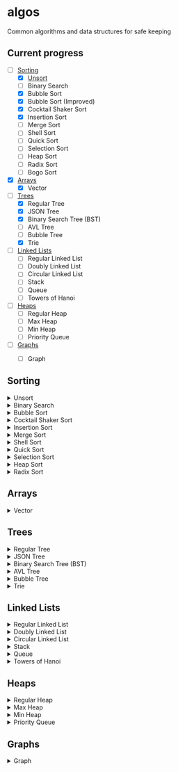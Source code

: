 # algos
Common algorithms and data structures for safe keeping

## Current progress
- [ ] [Sorting](#sorting)
  - [x] [Unsort](#unsort)
  - [ ] Binary Search
  - [x] Bubble Sort
  - [x] Bubble Sort (Improved)
  - [x] Cocktail Shaker Sort
  - [x] Insertion Sort
  - [ ] Merge Sort
  - [ ] Shell Sort
  - [ ] Quick Sort
  - [ ] Selection Sort
  - [ ] Heap Sort
  - [ ] Radix Sort
  - [ ] Bogo Sort
- [x] [Arrays](#arrays)
  - [x] Vector
- [ ] [Trees](#trees)
  - [x] Regular Tree
  - [x] JSON Tree
  - [x] Binary Search Tree (BST)
  - [ ] AVL Tree
  - [ ] Bubble Tree
  - [x] Trie
- [ ] [Linked Lists](#linked-lists)
  - [ ] Regular Linked List
  - [ ] Doubly Linked List
  - [ ] Circular Linked List
  - [ ] Stack
  - [ ] Queue
  - [ ] Towers of Hanoi
- [ ] [Heaps](#heaps)
  - [ ] Regular Heap
  - [ ] Max Heap
  - [ ] Min Heap
  - [ ] Priority Queue
- [ ] [Graphs](#graphs)
  - [ ] Graph


## Sorting
<details>
<summary><a id="unsort">Unsort</a></summary>

### Unsort
To be implemented.

</details>

<details>
<summary>Binary Search</summary>

### Binary Search
To be implemented.

</details>

<details>
<summary>Bubble Sort</summary>

### Bubble Sort
To be implemented.

</details>

<details>
<summary>Cocktail Shaker Sort</summary>

### Cocktail Shaker Sort
To be implemented.

</details>

<details>
<summary>Insertion Sort</summary>

### Insertion Sort
To be implemented.

</details>

<details>
<summary>Merge Sort</summary>

### Merge Sort
To be implemented.

</details>

<details>
<summary>Shell Sort</summary>

### Shell Sort
To be implemented.

</details>

<details>
<summary>Quick Sort</summary>

### Quick Sort
To be implemented.

</details>

<details>
<summary>Selection Sort</summary>

### Selection Sort
To be implemented.

</details>

<details>
<summary>Heap Sort</summary>

### Heap Sort
To be implemented.

</details>

<details>
<summary>Radix Sort</summary>

### Radix Sort
To be implemented.

</details>

## Arrays
<details>
<summary>Vector</summary>

### Vector
A dynamically resizeable array. Implemented via the `Vector` class in `vector.py`.

*Create a new vector:*
```
>>> from vector import Vector
>>> v = Vector()
>>> v.size
0
>>> v.capacity
0
>>> v.is_empty
True
>>> v
[]
```

*Vector automatically doubles in size as its size exceeds its capacity:*
```
>>> v
[1, 2, 3]
>>> v.size
3
>>> v.capacity
4
>>> v.append([4, 5, 6])
>>> v
[1, 2, 3, 4, 5, 6]
>>> v.size
6
>>> v.capacity
8
```

*Access elements with `at`:*
```
>>> v
[1, 2, 3]
>>> v.at(1)
2
```

*Vectors are iterable:*
```
>>> v
[1, 2, 3]
>>> l = list(v)
>>> l
[1, 2, 3]
```

*Add to the vector with `prepend`, `append`, and `insert`:*
```
>>> v
[]
>>> v.append('end')
>>> v
['end']
>>> v.prepend('start')
>>> v
['start', 'end']
>>> v.insert(1, 'mid')
>>> v
['start', 'mid', 'end']
```

*`prepend` and `append` work with lists, too:*
```
>>> v
[]
>>> v.append([1, 2, 3])
>>> v
[1, 2, 3]
>>> v.prepend([1, 2, 3])
>>> v
[3, 2, 1, 1, 2, 3]
```

*Remove from the vector with `delete`, `remove`, and `pop`:*
```
>>> v
['a', 'b', 'c', 'd']
>>> v.delete(1)
>>> v
['a', 'c', 'd']
>>> v.remove('d')
>>> v
['a', 'c']
>>> v.pop()
'c'
>>> v
['a']
```

*You can search the vector, too:*
```
>>> v
['red', 'blue', 'green']
>>> v.index('red')
0
>>> v.index('yellow')
-1
```

</details>

## Trees
<details>
<summary>Regular Tree</summary>
    
### Regular Tree
A basic tree data structure. Implemented via the `TreeNode` class in `trees.py`.

*Create standard trees and tree nodes:*
```
>>> from trees import TreeNode
>>> root = TreeNode(5)
>>> root.children.append(TreeNode('abc'))
>>> root.children.append(TreeNode('def'))
>>> root.children[0].children.append(TreeNode('1.5'))
>>> root.print_tree()
└── 4
    ├── abc
    |   └── 1.5
    └── def
```
*Each `TreeNode` has a `value` field and a `children` field:*
```
>>> root = TreeNode(5)
>>> root.value
5
>>> root.children
[]
```
</details>

<details>
<summary>JSON Tree</summary>

### JSON Tree
A tree data structure that can be built from a JSON file containing a flattened tree represented by lists of nodes and edges. Implemented in the `JSONTree` and `JSONTreeNode` classes in `trees.py`.

*For larger trees, you can store them in a JSON file:*
```
>>> from trees import JSONTree, JSONTreeNode
>>> root = JSONTree('tree.json')
>>> root.print_tree()
└── first
    ├── second
    |   └── sixth
    ├── third
    └── fourth
        └── fifth
```
*See [`tree.json`](https://github.com/wcarhart/algos/blob/master/tree.json) for reference*
</details>

<details>
<summary>Binary Search Tree (BST)</summary>

### Binary Search Tree (BST)
A basic BST data structure. Implemented via the `BSTreeNode` class in `trees.py`.

*Construct a BST and insert nodes into it:*
```
>>> from trees import BSTreeNode
>>> root = BSTreeNode(3)
>>> root.insert(2)
>>> root.insert(5)
>>> root.insert(7)
>>> root.insert(1)
>>> root.insert(2.5)
```

*Pretty print the tree:*
```
>>> root.display()
  ___3  
 /    \ 
 2_   5 
/  \   \
1 2.5  7
```

*Print the tree level-by-level, via a breadth-first traversal:*
```
>>> root.print_tree_breadth_first()
3 
2 5 
1 2.5 7 
```

*Perform a depth first search:*
```
>>> root.dfs(5)
True
>>> root.dfs(10)
False
```

*Return a sorted list from the tree, via a depth-first traversal:*
```
>>> root.sorted_traversal()
1
2
2.5
3
5
7
```

*Return the nth smallest number in the tree:*
```
>>> root.get_smallest_element()
1
>>> root.get_smallest_element(n=3)
2.5
```

*Get the number of nodes in the tree:*
```
>>> root.count_nodes()
6
```

*Get the height of a tree:*
```
>>> root.get_height()
3
```

*Get the minimum and maximum values in the tree:*
```
>>> root.get_min()
1
>>> root.get_max()
7
```

*Remove a value from the tree:*
```
>>> root.remove(2)
>>> root.display()
 ___3  
/    \ 
1_   5 
  \   \
 2.5  7
```

*Get the next biggest value in the tree:*
```
>>> root.get_successor(2.5)
3
>>> root.get_successor(7)
None
```

</details>

<details>
<summary>AVL Tree</summary>

### AVL Tree
To be implemented.

</details>

<details>
<summary>Bubble Tree</summary>

### Bubble Tree
To be implemented.

</details>

<details>
<summary>Trie</summary>
  

### Trie
A basic Trie data structure. Implemented via the `Trie` and `TrieNode` classes in `trees.py`.

*Build a standard trie:*
```
>>> from trees import Trie, TrieNode
>>> root = Trie('to', 5)
>>> root.insert('tea', 3)
>>> root.insert('A', 15)
>>> root.insert('inn', 9)
>>> root.insert('ted', 4)
>>> root.insert('to', 7)
>>> root.insert('i', 11)
>>> root.insert('in', 5)
>>> root.insert('ten', 12)
>>> root.print_trie()
--> A, t, i
    A (15) --> 
    t () --> to, te
        to (7) --> 
        te () --> tea, ted, ten
            tea (3) --> 
            ted (4) --> 
            ten (12) --> 
    i (11) --> in
        in (5) --> inn
            inn (9) --> 
```

*Retrieve values, similar to a dictionary lookup:*
```
>>> root.get('tea')
3
>>> root.get('bleh')
None
```
</details>

## Linked Lists
<details>
<summary>Regular Linked List</summary>

### Regular Linked List
To be implemented.

</details>

<details>
<summary>Doubly Linked List</summary>

### Doubly Linked List
To be implemented.

</details>

<details>
<summary>Circular Linked List</summary>

### Circular Linked List
To be implemented.

</details>

<details>
<summary>Stack</summary>

### Stack
To be implemented.

</details>

<details>
<summary>Queue</summary>

### Queue
To be implemented.

</details>

<details>
<summary>Towers of Hanoi</summary>

### Towers of Hanoi
To be implemented.

</details>

## Heaps
<details>
<summary>Regular Heap</summary>

### Regular Heap
To be implemented.

</details>

<details>
<summary>Max Heap</summary>

### Max Heap
To be implemented.

</details>

<details>
<summary>Min Heap</summary>

### Min Heap
To be implemented.

</details>

<details>
<summary>Priority Queue</summary>

### Priority Queue
To be implemented.

</details>

## Graphs
<details>
<summary>Graph</summary>

### Graph
To be implemented.

</details>
